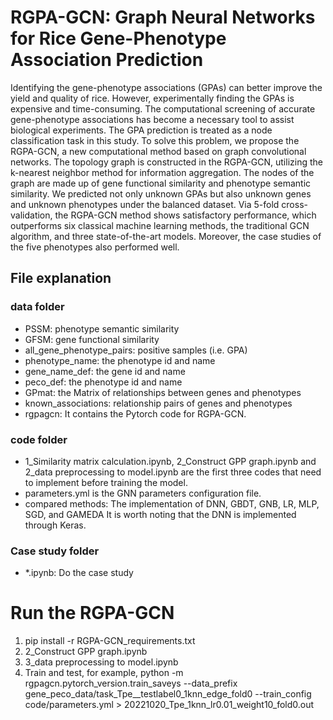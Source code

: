 # RGPA-GCN: Graph Neural Networks for Rice Gene-Phenotype Association Prediction
Identifying the gene-phenotype associations (GPAs) can better improve the yield and quality of rice. However, experimentally finding the GPAs is expensive and time-consuming. The computational screening of accurate gene-phenotype associations has become a necessary tool to assist biological experiments. The GPA prediction is treated as a node classification task in this study. To solve this problem, we propose the RGPA-GCN, a new computational method based on graph convolutional networks. The topology graph is constructed in the RGPA-GCN, utilizing the k-nearest neighbor method for information aggregation. The nodes of the graph are made up of gene functional similarity and phenotype semantic similarity. We predicted not only unknown GPAs but also unknown genes and unknown phenotypes under the balanced dataset. Via 5-fold cross-validation, the RGPA-GCN method shows satisfactory performance, which outperforms six classical machine learning methods, the traditional GCN algorithm, and three state-of-the-art models. Moreover, the case studies of the five phenotypes also performed well.
## File explanation
### data folder
* PSSM: phenotype semantic similarity
* GFSM: gene functional similarity
* all_gene_phenotype_pairs: positive samples (i.e. GPA)
* phenotype_name: the phenotype id and name
* gene_name_def: the gene id and name
* peco_def: the phenotype id and name
* GPmat: the Matrix of relationships between genes and phenotypes
* known_associations: relationship pairs of genes and phenotypes
* rgpagcn: It contains the Pytorch code for RGPA-GCN.
### code folder
* 1_Similarity matrix calculation.ipynb, 2_Construct GPP graph.ipynb and 2_data preprocessing to model.ipynb are the first three codes that need to implement before training the model.
* parameters.yml is the GNN parameters configuration file.
* compared methods: The implementation of DNN, GBDT, GNB, LR, MLP, SGD, and GAMEDA It is worth noting that the DNN is implemented through Keras.
### Case study folder
* *.ipynb: Do the case study
# Run the RGPA-GCN
1. pip install -r RGPA-GCN_requirements.txt
2. 2_Construct GPP graph.ipynb
3. 3_data preprocessing to model.ipynb
4. Train and test, for example, python -m rgpagcn.pytorch_version.train_saveys --data_prefix gene_peco_data/task_Tpe__testlabel0_1knn_edge_fold0  --train_config code/parameters.yml > 20221020_Tpe_1knn_lr0.01_weight10_fold0.out
